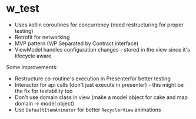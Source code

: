 # w_test

* Uses kotlin coroutines for concurrency (need restructuring for proper testing)
* Retrofit for networking
* MVP pattern (V/P Separated by Contract interface)
* ViewModel handles configuration changes - stored in the view since it's lifecycle aware

Some Improvements:
* Restructure co-routine's execution in Presenterfor better testing
* Interactor for api calls (don't just execute in presenter) - this might be the fix for testability too
* Don't use domain class in view (make a model object for cake and map domain -> model object)
* Use `DefaultItemAnimator` for better `RecyclerView` animations

